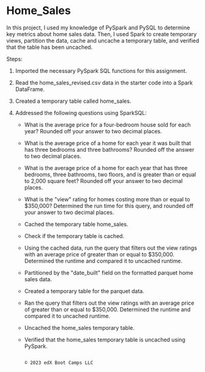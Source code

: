 # Home_Sales

In this project, I used my knowledge of PySpark and PySQL to determine key metrics about home sales data. Then, I used Spark to create temporary views, partition the data, cache and uncache a temporary table, and verified that the table has been uncached.

Steps:

1) Imported the necessary PySpark SQL functions for this assignment.

2) Read the home_sales_revised.csv data in the starter code into a Spark DataFrame.

3) Created a temporary table called home_sales.

4) Addressed the following questions using SparkSQL:

	* What is the average price for a four-bedroom house sold for each year? Rounded off your answer to two decimal places.

	* What is the average price of a home for each year it was built that has three bedrooms and three bathrooms? Rounded off the answer to two decimal places.

	* What is the average price of a home for each year that has three bedrooms, three bathrooms, two floors, and is greater than or equal to 2,000 square feet? Rounded off your answer to two decimal places.

	* What is the "view" rating for homes costing more than or equal to $350,000? Determined the run time for this query, and rounded off your answer to two decimal places.

	* Cached the temporary table home_sales.

	* Check if the temporary table is cached.

	* Using the cached data, run the query that filters out the view ratings with an average price of greater than or equal to $350,000. Determined the runtime and compared it to uncached runtime.

	* Partitioned by the "date_built" field on the formatted parquet home sales data.

	* Created a temporary table for the parquet data.

	* Ran the query that filters out the view ratings with an average price of greater than or equal to $350,000. Determined the runtime and compared it to uncached runtime.

	* Uncached the home_sales temporary table.

	* Verified that the home_sales temporary table is uncached using PySpark.


																								© 2023 edX Boot Camps LLC
